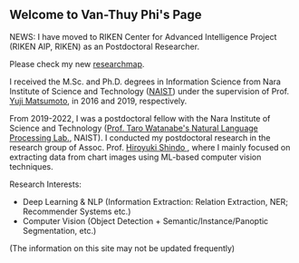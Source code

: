 ## Welcome to Van-Thuy Phi's Page

NEWS: I have moved to RIKEN Center for Advanced Intelligence Project (RIKEN AIP, RIKEN) as an Postdoctoral Researcher.

Please check my new [researchmap](https://researchmap.jp/pvt?lang=en).


I received the M.Sc. and Ph.D. degrees in Information Science from  Nara Institute of Science and Technology ([NAIST](http://www.naist.jp/en/)) under the supervision of Prof. [Yuji Matsumoto](https://cl.naist.jp/staff/matsu/home-e.html), in 2016 and 2019, respectively.

From 2019-2022, I was a postdoctoral fellow with the Nara Institute of Science and Technology ([Prof. Taro Watanabe's Natural Language Processing Lab.](https://nlp.naist.jp/en/), NAIST). I conducted my postdoctoral research in the research group of Assoc. Prof. [Hiroyuki Shindo
](https://hshindo.com), where I mainly focused on extracting data from chart images using ML-based computer vision techniques.


Research Interests:
- Deep Learning & NLP (Information Extraction: Relation Extraction, NER; Recommender Systems etc.)
- Computer Vision (Object Detection + Semantic/Instance/Panoptic Segmentation, etc.)


(The information on this site may not be updated frequently)
